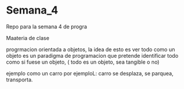 # Semana_4
Repo para la semana 4 de progra

Maateria de clase

progrmacion orientada a objetos, la idea de esto es ver todo como un objeto 
es un paradigma de programacion que pretende identificar todo como si fuese un objeto, ( todo es un objeto, sea tangible o no)

ejemplo como un carro por ejemploL:
  carro 
    se desplaza, se parquea, transporta.

